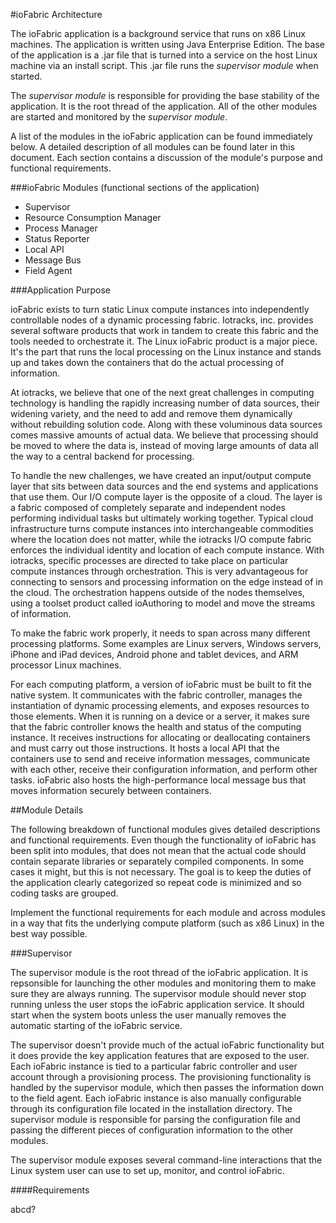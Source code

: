 #ioFabric Architecture

The ioFabric application is a background service that runs on x86 Linux machines. The application is written using Java Enterprise Edition. The base of the application is a .jar file that is turned into a service on the host Linux machine via an install script. This .jar file runs the *supervisor module* when started.

The *supervisor module* is responsible for providing the base stability of the application. It is the root thread of the application. All of the other modules are started and monitored by the *supervisor module*.

A list of the modules in the ioFabric application can be found immediately below. A detailed description of all modules can be found later in this document. Each section contains a discussion of the module's purpose and functional requirements.

###ioFabric Modules (functional sections of the application)

* Supervisor
* Resource Consumption Manager
* Process Manager
* Status Reporter
* Local API
* Message Bus
* Field Agent

###Application Purpose

ioFabric exists to turn static Linux compute instances into independently controllable nodes of a dynamic processing fabric. Iotracks, inc. provides several software products that work in tandem to create this fabric and the tools needed to orchestrate it. The Linux ioFabric product is a major piece. It's the part that runs the local processing on the Linux instance and stands up and takes down the containers that do the actual processing of information.

At iotracks, we believe that one of the next great challenges in computing technology is handling the rapidly increasing number of data sources, their widening variety, and the need to add and remove them dynamically without rebuilding solution code. Along with these voluminous data sources comes massive amounts of actual data. We believe that processing should be moved to where the data is, instead of moving large amounts of data all the way to a central backend for processing.

To handle the new challenges, we have created an input/output compute layer that sits between data sources and the end systems and applications that use them. Our I/O compute layer is the opposite of a cloud. The layer is a fabric composed of completely separate and independent nodes performing individual tasks but ultimately working together. Typical cloud infrastructure turns compute instances into interchangeable commodities where the location does not matter, while the iotracks I/O compute fabric enforces the individual identity and location of each compute instance. With iotracks, specific processes are directed to take place on particular compute instances through orchestration. This is very advantageous for connecting to sensors and processing information on the edge instead of in the cloud. The orchestration happens outside of the nodes themselves, using a toolset product called ioAuthoring to model and move the streams of information.

To make the fabric work properly, it needs to span across many different processing platforms. Some examples are Linux servers, Windows servers, iPhone and iPad devices, Android phone and tablet devices, and ARM processor Linux machines.

For each computing platform, a version of ioFabric must be built to fit the native system. It communicates with the fabric controller, manages the instantiation of dynamic processing elements, and exposes resources to those elements. When it is running on a device or a server, it makes sure that the fabric controller knows the health and status of the computing instance. It receives instructions for allocating or deallocating containers and must carry out those instructions. It hosts a local API that the containers use to send and receive information messages, communicate with each other, receive their configuration information, and perform other tasks. ioFabric also hosts the high-performance local message bus that moves information securely between containers.

##Module Details

The following breakdown of functional modules gives detailed descriptions and functional requirements. Even though the functionality of ioFabric has been split into modules, that does not mean that the actual code should contain separate libraries or separately compiled components. In some cases it might, but this is not necessary. The goal is to keep the duties of the application clearly categorized so repeat code is minimized and so coding tasks are grouped.

Implement the functional requirements for each module and across modules in a way that fits the underlying compute platform (such as x86 Linux) in the best way possible.

###Supervisor

The supervisor module is the root thread of the ioFabric application. It is repsonsible for launching the other modules and monitoring them to make sure they are always running. The supervisor module should never stop running unless the user stops the ioFabric application service. It should start when the system boots unless the user manually removes the automatic starting of the ioFabric service.

The supervisor doesn't provide much of the actual ioFabric functionality but it does provide the key application features that are exposed to the user. Each ioFabric instance is tied to a particular fabric controller and user account through a provisioning process. The provisioning functionality is handled by the supervisor module, which then passes the information down to the field agent. Each ioFabric instance is also manually configurable through its configuration file located in the installation directory. The supervisor module is responsible for parsing the configuration file and passing the different pieces of configuration information to the other modules.

The supervisor module exposes several command-line interactions that the Linux system user can use to set up, monitor, and control ioFabric.

####Requirements

abcd?

